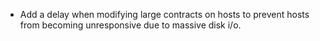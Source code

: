 - Add a delay when modifying large contracts on hosts to prevent hosts from becoming unresponsive due to massive disk i/o.
